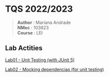 # TQS 2022/2023

> **Author** : Mariana Andrade </br>
> **NMec** : 103823 </br>
> **Course** : LEI </br>


## Lab Actities

[Lab01 - Unit Testing (with JUnit 5)](/Lab1/readme.md) </br>
  
[Lab02 - Mocking dependencias (for unit testing)](/Lab2/readme.md) </br>

[]() 
